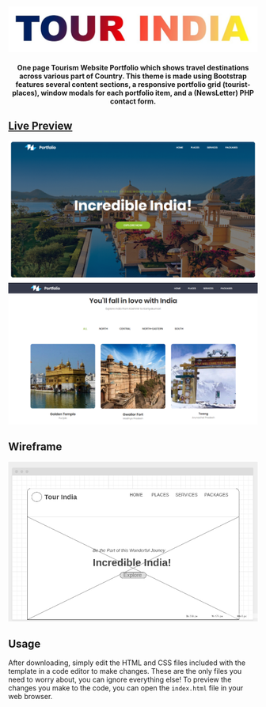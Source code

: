 <div align="center">
	<a href="https://mrjatinchauhan.github.io/tourindia.github.io/"><img src="./pictures/tour-india.jpg"></a>
	<h4>One page Tourism Website Portfolio which shows travel destinations across various part of Country. This theme is made using Bootstrap features several content sections, a responsive portfolio grid (tourist-places), window modals for each portfolio item, and a (NewsLetter) PHP contact form.</h4>
</div>

## [Live Preview](https://mrjatinchauhan.github.io/tourindia.github.io/)
[![Tour India Preview](./pictures/welcoming-page.png)](https://mrjatinchauhan.github.io/tourindia.github.io/)
[![Glimpse Preview](./pictures/parts-glimpse.png)](https://mrjatinchauhan.github.io/tourindia.github.io/)

## Wireframe
![Tour India Wireframe](./pictures/wireframe-pc.png)

## Usage
After downloading, simply edit the HTML and CSS files included with the template in a code editor to make changes. These are the only files you need to worry about, you can ignore everything else! To preview the changes you make to the code, you can open the `index.html` file in your web browser.
